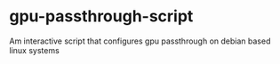 # gpu-passthrough-script
Am interactive script that configures gpu passthrough on debian based linux systems
